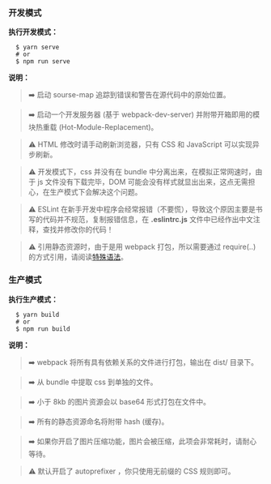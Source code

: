 ### 开发模式

**执行开发模式：**

```
  $ yarn serve
  # or
  $ npm run serve
```

**说明：**

> ➡️ 启动 sourse-map 追踪到错误和警告在源代码中的原始位置。

> ➡️ 启动一个开发服务器 (基于 webpack-dev-server) 并附带开箱即用的模块热重载 (Hot-Module-Replacement)。

> ⚠️ HTML 修改时请手动刷新浏览器，只有 CSS 和 JavaScript 可以实现异步刷新。

> ⚠️ 开发模式下，css 并没有在 bundle 中分离出来，在模拟正常网速时，由于 js 文件没有下载完毕，DOM 可能会没有样式就显出出来，这点无需担心，在生产模式下会解决这个问题。

> ⚠️ ESLint 在新手开发中程序会经常报错（不要慌），导致这个原因主要是书写的代码并不规范，复制报错信息，在 **.eslintrc.js** 文件中已经作出中文注释，查找并修改你的代码！

> ⚠️ 引用静态资源时，由于是用 webpack 打包，所以需要通过 require(..) 的方式引用，请阅读[特殊语法](./7-special.md)。

### 生产模式

**执行生产模式：**

```
  $ yarn build
  # or
  $ npm run build
```
**说明：**

> ➡️ webpack 将所有具有依赖关系的文件进行打包，输出在 dist/ 目录下。

> ➡️ 从 bundle 中提取 css 到单独的文件。

> ➡️ 小于 8kb 的图片资源会以 base64 形式打包在文件中。

> ➡️ 所有的静态资源命名将附带 hash (缓存)。

> ➡️ 如果你开启了图片压缩功能，图片会被压缩，此项会非常耗时，请耐心等待。

> ⚠️ 默认开启了 autoprefixer ，你只使用无前缀的 CSS 规则即可。
